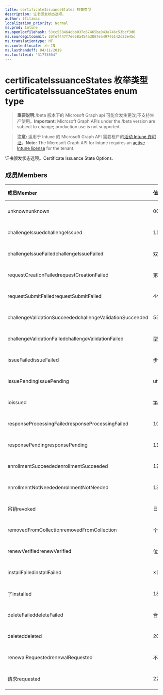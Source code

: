 ```yaml
---
title: certificateIssuanceStates 枚举类型
description: 证书颁发状态选项。
author: tfitzmac
localization_priority: Normal
ms.prod: Intune
ms.openlocfilehash: 53cc553464cbb037c67465be043a746c53bcf3d6
ms.sourcegitcommit: 20fef447f7e658a454a3887ea49746142c22e45c
ms.translationtype: MT
ms.contentlocale: zh-CN
ms.lasthandoff: 04/11/2019
ms.locfileid: "31775504"
---
```

# <a name="certificateissuancestates-enum-type"></a><span data-ttu-id="87a2b-103">certificateIssuanceStates 枚举类型</span><span class="sxs-lookup"><span data-stu-id="87a2b-103">certificateIssuanceStates enum type</span></span>

> <span data-ttu-id="87a2b-104">**重要说明:**/beta 版本下的 Microsoft Graph api 可能会发生更改;不支持生产使用。</span><span class="sxs-lookup"><span data-stu-id="87a2b-104">**Important:** Microsoft Graph APIs under the /beta version are subject to change; production use is not supported.</span></span>

> <span data-ttu-id="87a2b-105">**注意:** 适用于 Intune 的 Microsoft Graph API 需要租户的[活动 Intune 许可证](https://go.microsoft.com/fwlink/?linkid=839381)。</span><span class="sxs-lookup"><span data-stu-id="87a2b-105">**Note:** The Microsoft Graph API for Intune requires an [active Intune license](https://go.microsoft.com/fwlink/?linkid=839381) for the tenant.</span></span>

<span data-ttu-id="87a2b-106">证书颁发状态选项。</span><span class="sxs-lookup"><span data-stu-id="87a2b-106">Certificate Issuance State Options.</span></span>

## <a name="members"></a><span data-ttu-id="87a2b-107">成员</span><span class="sxs-lookup"><span data-stu-id="87a2b-107">Members</span></span>
|<span data-ttu-id="87a2b-108">成员</span><span class="sxs-lookup"><span data-stu-id="87a2b-108">Member</span></span>|<span data-ttu-id="87a2b-109">值</span><span class="sxs-lookup"><span data-stu-id="87a2b-109">Value</span></span>|<span data-ttu-id="87a2b-110">说明</span><span class="sxs-lookup"><span data-stu-id="87a2b-110">Description</span></span>|
|:---|:---|:---|
|<span data-ttu-id="87a2b-111">unknown</span><span class="sxs-lookup"><span data-stu-id="87a2b-111">unknown</span></span>|<span data-ttu-id="87a2b-112">0</span><span class="sxs-lookup"><span data-stu-id="87a2b-112">0</span></span>|<span data-ttu-id="87a2b-113">尚未记录</span><span class="sxs-lookup"><span data-stu-id="87a2b-113">Not yet documented</span></span>|
|<span data-ttu-id="87a2b-114">challengeIssued</span><span class="sxs-lookup"><span data-stu-id="87a2b-114">challengeIssued</span></span>|<span data-ttu-id="87a2b-115">1</span><span class="sxs-lookup"><span data-stu-id="87a2b-115">1</span></span>|<span data-ttu-id="87a2b-116">尚未记录</span><span class="sxs-lookup"><span data-stu-id="87a2b-116">Not yet documented</span></span>|
|<span data-ttu-id="87a2b-117">challengeIssueFailed</span><span class="sxs-lookup"><span data-stu-id="87a2b-117">challengeIssueFailed</span></span>|<span data-ttu-id="87a2b-118">双面</span><span class="sxs-lookup"><span data-stu-id="87a2b-118">2</span></span>|<span data-ttu-id="87a2b-119">尚未记录</span><span class="sxs-lookup"><span data-stu-id="87a2b-119">Not yet documented</span></span>|
|<span data-ttu-id="87a2b-120">requestCreationFailed</span><span class="sxs-lookup"><span data-stu-id="87a2b-120">requestCreationFailed</span></span>|<span data-ttu-id="87a2b-121">第三章</span><span class="sxs-lookup"><span data-stu-id="87a2b-121">3</span></span>|<span data-ttu-id="87a2b-122">尚未记录</span><span class="sxs-lookup"><span data-stu-id="87a2b-122">Not yet documented</span></span>|
|<span data-ttu-id="87a2b-123">requestSubmitFailed</span><span class="sxs-lookup"><span data-stu-id="87a2b-123">requestSubmitFailed</span></span>|<span data-ttu-id="87a2b-124">4</span><span class="sxs-lookup"><span data-stu-id="87a2b-124">4</span></span>|<span data-ttu-id="87a2b-125">尚未记录</span><span class="sxs-lookup"><span data-stu-id="87a2b-125">Not yet documented</span></span>|
|<span data-ttu-id="87a2b-126">challengeValidationSucceeded</span><span class="sxs-lookup"><span data-stu-id="87a2b-126">challengeValidationSucceeded</span></span>|<span data-ttu-id="87a2b-127">5</span><span class="sxs-lookup"><span data-stu-id="87a2b-127">5</span></span>|<span data-ttu-id="87a2b-128">尚未记录</span><span class="sxs-lookup"><span data-stu-id="87a2b-128">Not yet documented</span></span>|
|<span data-ttu-id="87a2b-129">challengeValidationFailed</span><span class="sxs-lookup"><span data-stu-id="87a2b-129">challengeValidationFailed</span></span>|<span data-ttu-id="87a2b-130">型</span><span class="sxs-lookup"><span data-stu-id="87a2b-130">6</span></span>|<span data-ttu-id="87a2b-131">尚未记录</span><span class="sxs-lookup"><span data-stu-id="87a2b-131">Not yet documented</span></span>|
|<span data-ttu-id="87a2b-132">issueFailed</span><span class="sxs-lookup"><span data-stu-id="87a2b-132">issueFailed</span></span>|<span data-ttu-id="87a2b-133">步</span><span class="sxs-lookup"><span data-stu-id="87a2b-133">7</span></span>|<span data-ttu-id="87a2b-134">尚未记录</span><span class="sxs-lookup"><span data-stu-id="87a2b-134">Not yet documented</span></span>|
|<span data-ttu-id="87a2b-135">issuePending</span><span class="sxs-lookup"><span data-stu-id="87a2b-135">issuePending</span></span>|<span data-ttu-id="87a2b-136">utf-8</span><span class="sxs-lookup"><span data-stu-id="87a2b-136">8</span></span>|<span data-ttu-id="87a2b-137">尚未记录</span><span class="sxs-lookup"><span data-stu-id="87a2b-137">Not yet documented</span></span>|
|<span data-ttu-id="87a2b-138">io</span><span class="sxs-lookup"><span data-stu-id="87a2b-138">issued</span></span>|<span data-ttu-id="87a2b-139">第</span><span class="sxs-lookup"><span data-stu-id="87a2b-139">9</span></span>|<span data-ttu-id="87a2b-140">尚未记录</span><span class="sxs-lookup"><span data-stu-id="87a2b-140">Not yet documented</span></span>|
|<span data-ttu-id="87a2b-141">responseProcessingFailed</span><span class="sxs-lookup"><span data-stu-id="87a2b-141">responseProcessingFailed</span></span>|<span data-ttu-id="87a2b-142">10</span><span class="sxs-lookup"><span data-stu-id="87a2b-142">10</span></span>|<span data-ttu-id="87a2b-143">尚未记录</span><span class="sxs-lookup"><span data-stu-id="87a2b-143">Not yet documented</span></span>|
|<span data-ttu-id="87a2b-144">responsePending</span><span class="sxs-lookup"><span data-stu-id="87a2b-144">responsePending</span></span>|<span data-ttu-id="87a2b-145">11x17</span><span class="sxs-lookup"><span data-stu-id="87a2b-145">11</span></span>|<span data-ttu-id="87a2b-146">尚未记录</span><span class="sxs-lookup"><span data-stu-id="87a2b-146">Not yet documented</span></span>|
|<span data-ttu-id="87a2b-147">enrollmentSucceeded</span><span class="sxs-lookup"><span data-stu-id="87a2b-147">enrollmentSucceeded</span></span>|<span data-ttu-id="87a2b-148">12</span><span class="sxs-lookup"><span data-stu-id="87a2b-148">12</span></span>|<span data-ttu-id="87a2b-149">尚未记录</span><span class="sxs-lookup"><span data-stu-id="87a2b-149">Not yet documented</span></span>|
|<span data-ttu-id="87a2b-150">enrollmentNotNeeded</span><span class="sxs-lookup"><span data-stu-id="87a2b-150">enrollmentNotNeeded</span></span>|<span data-ttu-id="87a2b-151">13</span><span class="sxs-lookup"><span data-stu-id="87a2b-151">13</span></span>|<span data-ttu-id="87a2b-152">尚未记录</span><span class="sxs-lookup"><span data-stu-id="87a2b-152">Not yet documented</span></span>|
|<span data-ttu-id="87a2b-153">吊销</span><span class="sxs-lookup"><span data-stu-id="87a2b-153">revoked</span></span>|<span data-ttu-id="87a2b-154">日</span><span class="sxs-lookup"><span data-stu-id="87a2b-154">14</span></span>|<span data-ttu-id="87a2b-155">尚未记录</span><span class="sxs-lookup"><span data-stu-id="87a2b-155">Not yet documented</span></span>|
|<span data-ttu-id="87a2b-156">removedFromCollection</span><span class="sxs-lookup"><span data-stu-id="87a2b-156">removedFromCollection</span></span>|<span data-ttu-id="87a2b-157">个</span><span class="sxs-lookup"><span data-stu-id="87a2b-157">15</span></span>|<span data-ttu-id="87a2b-158">尚未记录</span><span class="sxs-lookup"><span data-stu-id="87a2b-158">Not yet documented</span></span>|
|<span data-ttu-id="87a2b-159">renewVerified</span><span class="sxs-lookup"><span data-stu-id="87a2b-159">renewVerified</span></span>|<span data-ttu-id="87a2b-160">位</span><span class="sxs-lookup"><span data-stu-id="87a2b-160">16</span></span>|<span data-ttu-id="87a2b-161">尚未记录</span><span class="sxs-lookup"><span data-stu-id="87a2b-161">Not yet documented</span></span>|
|<span data-ttu-id="87a2b-162">installFailed</span><span class="sxs-lookup"><span data-stu-id="87a2b-162">installFailed</span></span>|<span data-ttu-id="87a2b-163">×</span><span class="sxs-lookup"><span data-stu-id="87a2b-163">17</span></span>|<span data-ttu-id="87a2b-164">尚未记录</span><span class="sxs-lookup"><span data-stu-id="87a2b-164">Not yet documented</span></span>|
|<span data-ttu-id="87a2b-165">了</span><span class="sxs-lookup"><span data-stu-id="87a2b-165">installed</span></span>|<span data-ttu-id="87a2b-166">18</span><span class="sxs-lookup"><span data-stu-id="87a2b-166">18</span></span>|<span data-ttu-id="87a2b-167">尚未记录</span><span class="sxs-lookup"><span data-stu-id="87a2b-167">Not yet documented</span></span>|
|<span data-ttu-id="87a2b-168">deleteFailed</span><span class="sxs-lookup"><span data-stu-id="87a2b-168">deleteFailed</span></span>|<span data-ttu-id="87a2b-169">合</span><span class="sxs-lookup"><span data-stu-id="87a2b-169">19</span></span>|<span data-ttu-id="87a2b-170">尚未记录</span><span class="sxs-lookup"><span data-stu-id="87a2b-170">Not yet documented</span></span>|
|<span data-ttu-id="87a2b-171">deleted</span><span class="sxs-lookup"><span data-stu-id="87a2b-171">deleted</span></span>|<span data-ttu-id="87a2b-172">20</span><span class="sxs-lookup"><span data-stu-id="87a2b-172">20</span></span>|<span data-ttu-id="87a2b-173">尚未记录</span><span class="sxs-lookup"><span data-stu-id="87a2b-173">Not yet documented</span></span>|
|<span data-ttu-id="87a2b-174">renewalRequested</span><span class="sxs-lookup"><span data-stu-id="87a2b-174">renewalRequested</span></span>|<span data-ttu-id="87a2b-175">不足</span><span class="sxs-lookup"><span data-stu-id="87a2b-175">21</span></span>|<span data-ttu-id="87a2b-176">尚未记录</span><span class="sxs-lookup"><span data-stu-id="87a2b-176">Not yet documented</span></span>|
|<span data-ttu-id="87a2b-177">请求</span><span class="sxs-lookup"><span data-stu-id="87a2b-177">requested</span></span>|<span data-ttu-id="87a2b-178">22</span><span class="sxs-lookup"><span data-stu-id="87a2b-178">22</span></span>|<span data-ttu-id="87a2b-179">尚未记录</span><span class="sxs-lookup"><span data-stu-id="87a2b-179">Not yet documented</span></span>|






